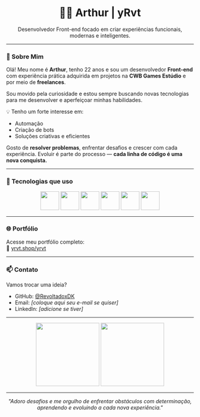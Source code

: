 <h1 align="center">👨‍💻 Arthur | yRvt</h1>
<p align="center">Desenvolvedor Front-end focado em criar experiências funcionais, modernas e inteligentes.</p>

---

### 🧠 Sobre Mim

Olá! Meu nome é **Arthur**, tenho 22 anos e sou um desenvolvedor **Front-end** com experiência prática adquirida em projetos na **CWB Games Estúdio** e por meio de **freelances**.

Sou movido pela curiosidade e estou sempre buscando novas tecnologias para me desenvolver e aperfeiçoar minhas habilidades.

💡 Tenho um forte interesse em:
- Automação
- Criação de bots
- Soluções criativas e eficientes

Gosto de **resolver problemas**, enfrentar desafios e crescer com cada experiência. Evoluir é parte do processo — **cada linha de código é uma nova conquista.**

---

### 🚀 Tecnologias que uso

<div align="center">
  <img src="https://cdn.jsdelivr.net/gh/devicons/devicon/icons/html5/html5-original.svg" width="50px" />
  <img src="https://cdn.jsdelivr.net/gh/devicons/devicon/icons/css3/css3-original.svg" width="50px" />
  <img src="https://cdn.jsdelivr.net/gh/devicons/devicon/icons/javascript/javascript-original.svg" width="50px" />
  <img src="https://cdn.jsdelivr.net/gh/devicons/devicon/icons/python/python-original.svg" width="50px" />
  <img src="https://cdn.jsdelivr.net/gh/devicons/devicon/icons/mongodb/mongodb-original.svg" width="50px" />
  <img src="https://cdn.jsdelivr.net/gh/devicons/devicon/icons/nodejs/nodejs-original.svg" width="50px" />
</div>

---

### 🌐 Portfólio

Acesse meu portfólio completo:  
🔗 [yrvt.shop/yrvt](https://yrvt.shop/yrvt)

---

### 📫 Contato

Vamos trocar uma ideia?

- GitHub: [@RevoltadoxDK](https://github.com/RevoltadoxDK)
- Email: *[coloque aqui seu e-mail se quiser]*
- LinkedIn: *[adicione se tiver]*

---

<p align="center">
  <img height="170em" src="https://github-readme-stats.vercel.app/api?username=RevoltadoxDK&show_icons=true&theme=tokyonight" />
  <img height="170em" src="https://github-readme-stats.vercel.app/api/top-langs/?username=RevoltadoxDK&layout=compact&theme=tokyonight"/>
</p>

---

<p align="center"><em>"Adoro desafios e me orgulho de enfrentar obstáculos com determinação, aprendendo e evoluindo a cada nova experiência."</em></p>
